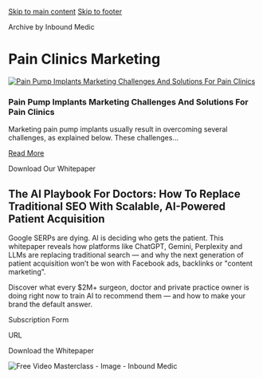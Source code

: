 [Skip to main content](https://www.inboundmedic.com/blog/category/pain-clinics-marketing/#brx-content) [Skip to footer](https://www.inboundmedic.com/blog/category/pain-clinics-marketing/#brx-footer)

Archive by Inbound Medic

# Pain Clinics Marketing

[![Pain Pump Implants Marketing Challenges And Solutions For Pain Clinics](https://www.inboundmedic.com/wp-content/uploads/2025/02/Untitled-design-4.jpg)](https://www.inboundmedic.com/blog/pain-pump-implants-marketing/)

### Pain Pump Implants Marketing Challenges And Solutions For Pain Clinics

Marketing pain pump implants usually result in overcoming several challenges, as explained below. These challenges...

[Read More](https://www.inboundmedic.com/blog/pain-pump-implants-marketing/)

Download Our Whitepaper

## The AI Playbook For Doctors: How To Replace Traditional SEO With Scalable, AI-Powered Patient Acquisition

Google SERPs are dying. AI is deciding who gets the patient. This whitepaper reveals how platforms like ChatGPT, Gemini, Perplexity and LLMs are replacing traditional search — and why the next generation of patient acquisition won’t be won with Facebook ads, backlinks or "content marketing".

Discover what every $2M+ surgeon, doctor and private practice owner is doing right now to train AI to recommend them — and how to make your brand the default answer.

Subscription Form

URL

Download the Whitepaper

![Free Video Masterclass - Image - Inbound Medic](https://www.inboundmedic.com/wp-content/uploads/2024/12/Free-Video-Masterclass-Image-Inbound-Medic.png)